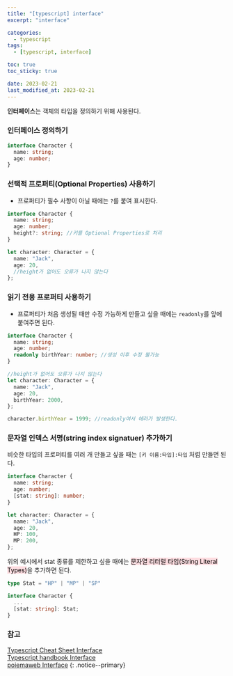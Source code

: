 ```yaml
---
title: "[typescript] interface"
excerpt: "interface"

categories:
  - typescript
tags:
  - [typescript, interface]

toc: true
toc_sticky: true

date: 2023-02-21
last_modified_at: 2023-02-21
---
```


**인터페이스**는 객체의 타입을 정의하기 위해 사용된다.

### 인터페이스 정의하기

```typescript
interface Character {
  name: string;
  age: number;
}
```

### 선택적 프로퍼티(Optional Properties) 사용하기

- 프로퍼티가 필수 사항이 아닐 때에는 `?`를 붙여 표시한다.

```typescript
interface Character {
  name: string;
  age: number;
  height?: string; //키를 Optional Properties로 처리
}

let character: Character = {
  name: "Jack",
  age: 20,
  //height가 없어도 오류가 나지 않는다
};
```

### 읽기 전용 프로퍼티 사용하기

- 프로퍼티가 처음 생성될 때만 수정 가능하게 만들고 싶을 때에는 `readonly`를 앞에 붙여주면 된다.

```typescript
interface Character {
  name: string;
  age: number;
  readonly birthYear: number; //생성 이후 수정 불가능
}

//height가 없어도 오류가 나지 않는다
let character: Character = {
  name: "Jack",
  age: 20,
  birthYear: 2000,
};

character.birthYear = 1999; //readonly여서 에러가 발생한다.
```

### 문자열 인덱스 서명(string index signatuer) 추가하기

비슷한 타입의 프로퍼티를 여러 개 만들고 싶을 때는 `[키 이름:타입]:타입` 처럼 만들면 된다.

```typescript
interface Character {
  name: string;
  age: number;
  [stat: string]: number;
}

let character: Character = {
  name: "Jack",
  age: 20,
  HP: 100,
  MP: 200,
};
```

위의 예시에서 stat 종류를 제한하고 싶을 때에는 <mark style='background-color: #ffdce0'>문자열 리터럴 타입(String Literal Types)</mark>을 추가하면 된다.

```typescript
type Stat = "HP" | "MP" | "SP"

interface Character {
  ...
  [stat: string]: Stat;
}
```

### 참고

[Typescript Cheat Sheet Interface](https://www.typescriptlang.org/static/TypeScript%20Interfaces-34f1ad12132fb463bd1dfe5b85c5b2e6.png) <br/>
[Typescript handbook Interface](https://typescript-kr.github.io/pages/interfaces.html) <br/>
[poiemaweb Interface](https://poiemaweb.com/typescript-interface)
{: .notice--primary}
